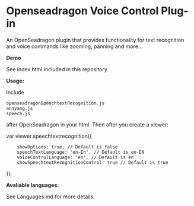 # Openseadragon Voice Control Plug-in

An OpenSeadragon plugin that provides functionality for text recognition and voice commands like zooming, panning and more...

<b>Demo</b>

See index.html included in this repository


<b>Usage:</b>

Include

    openseadragonSpeechtextRecognition.js
    annyang.js
    speech.js

after OpenSeadragon in your html. Then after you create a viewer:

 var viewer.speechtextrecognition({
 
        showOptions: true, // Default is false
        speechTextLanguage: 'en-En', // Default is en-EN
        voiceControlLanguage: 'en', // Default is en
        showSpeechtextRecognitionControl: true // Default is true
 });

<b>Avaliable languages:</b>

See Languages.md for more details.
